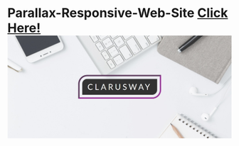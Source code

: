 # Parallax-Responsive-Web-Site [Click Here!](https://yasingultekin.github.io/Parallax-Responsive-Web-Site/)![Parallax-Responsive-Web-Site](https://github.com/yasingultekin/Parallax-Responsive-Web-Site/blob/main/images/preview.jpg)
 
